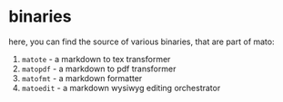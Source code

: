 # binaries

here, you can find the source of various binaries, that are part of mato:

1. `matote` - a markdown to tex transformer
2. `matopdf` - a markdown to pdf transformer
3. `matofmt` - a markdown formatter
4. `matoedit` - a markdown wysiwyg editing orchestrator